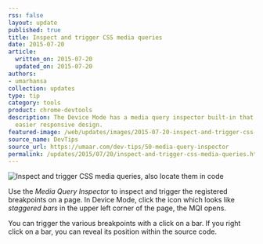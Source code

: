 ```yaml
---
rss: false
layout: update
published: true
title: Inspect and trigger CSS media queries
date: 2015-07-20
article:
  written_on: 2015-07-20
  updated_on: 2015-07-20
authors:
- umarhansa
collection: updates
type: tip
category: tools
product: chrome-devtools
description: The Device Mode has a media query inspector built-in that allows for
  easier responsive design.
featured-image: /web/updates/images/2015-07-20-inspect-and-trigger-css-media-queries-also-locate-them-in-code/media-query-inspector.gif
source_name: DevTips
source_url: https://umaar.com/dev-tips/50-media-query-inspector
permalink: /updates/2015/07/20/inspect-and-trigger-css-media-queries.html
---
```

<img src="/web/updates/images/2015-07-20-inspect-and-trigger-css-media-queries-also-locate-them-in-code/media-query-inspector.gif" alt="Inspect and trigger CSS media queries, also locate them in code">

Use the <em>Media Query Inspector</em> to inspect and trigger the registered breakpoints on a page. In Device Mode, click the icon which looks like <em>staggered bars</em> in the upper left corner of the page, the MQI opens.

You can trigger the various breakpoints with a click on a bar. If you right click on a bar, you can reveal its position within the source code.




		